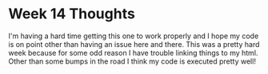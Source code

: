 # Week 14 Thoughts

I'm having a hard time getting this one to work properly and I hope my code is on point other than having an issue here and there. This was a pretty hard week because for some odd reason I have trouble linking things to my html. Other than some bumps in the road I think my code is executed pretty well!
